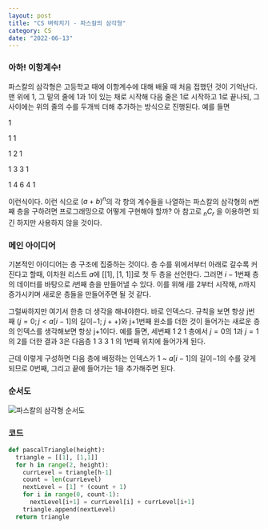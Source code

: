 ```yaml
---
layout: post
title: "CS 벼락치기 - 파스칼의 삼각형"
category: CS
date: "2022-06-13"
---
```


### 아하! 이항계수!
파스칼의 삼각형은 고등학교 때에 이항계수에 대해 배울 때 처음 접했던 것이 기억난다. 맨 위에 1, 그 밑의 줄에 1과 1이 있는 채로 시작해 다음 줄은 1로 시작하고 1로 끝나되, 그 사이에는 위의 줄의 수를 두개씩 더해 추가하는 방식으로 진행된다. 예를 들면

1

1 1

1 2 1

1 3 3 1

1 4 6 4 1 

이런식이다. 이런 식으로 $(a+b)^n$의 각 항의 계수들을 나열하는 파스칼의 삼각형의 n번째 층을 구하려면 프로그래밍으로 어떻게 구현해야 할까? 아 참고로 $_nC_r$ 을 이용하면 되긴 하지만 사용하지 않을 것이다.

### 메인 아이디어
기본적인 아이디어는 층 구조에 집중하는 것이다. 층 수를 위에서부터 아래로 갈수록 커진다고 할때, 이차원 리스트 $a$에 [[1], [1, 1]]로 첫 두 층을 선언한다. 그러면 $i-1$번째 층의 데이터를 바탕으로 $i$번째 층을 만들어낼 수 있다. 이를 위해 $i$를 2부터 시작해, $n$까지 증가시키며 새로운 층들을 만들어주면 될 것 같다. 

그럴싸하지만 여기서 한층 더 생각을 해내야한다. 바로 인덱스다. 규칙을 보면 항상 j번째 ($j=0; j < a[i-1]$의 길이$-1$; $j++$)와 j+1번째 원소를 더한 것이 들어가는 새로운 층의 인덱스를 생각해보면 항상 j+1이다. 예를 들면, 세번째 1 2 1 층에서 $j=0$의 1과 $j=1$의 2를 더한 결과 3은 다음층 1 3 3 1 의 1번째 위치에 들어가게 된다.

근데 이렇게 구성하면 다음 층에 배정하는 인덱스가 1 ~ $a[i-1]$의 길이$-1$의 수를 갖게 되므로 0번째, 그리고 끝에 들어가는 1을 추가해주면 된다.

### 순서도
![파스칼의 삼각형 순서도](https://lh3.googleusercontent.com/pw/AM-JKLWe5I_U6mH6PqcihZKyjRjmpt2fYvijtKMDOzlkE7UpUW5StGPMmP9Crd_ovdbtBHQVYDXvvKnVTr3TQr7Qd8Tj_iSLOrLJLU4OVmtlxTHz6CVfaJTt-ef6LluSSvyo_BG-9ZMu29MoOsQwe5AdhuWrGQ=w1280-h891-no?authuser=0)

### 코드
```python
def pascalTriangle(height):
  triangle = [[1], [1,1]]
  for h in range(2, height): 
    currLevel = triangle[h-1]
    count = len(currLevel)
    nextLevel = [1] * (count + 1)
    for i in range(0, count-1):
      nextLevel[i+1] = currLevel[i] + currLevel[i+1]
    triangle.append(nextLevel)
  return triangle
```